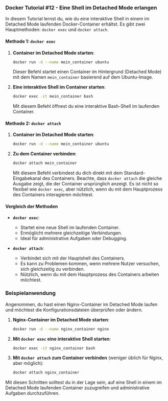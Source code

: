 ### Docker Tutorial #12 - Eine Shell im Detached Mode erlangen

In diesem Tutorial lernst du, wie du eine interaktive Shell in einem im Detached Mode laufenden Docker-Container erhältst. Es gibt zwei Hauptmethoden: `docker exec` und `docker attach`.

#### Methode 1: `docker exec`

1. **Container im Detached Mode starten**:
   ```bash
   docker run -d --name mein_container ubuntu
   ```
   Dieser Befehl startet einen Container im Hintergrund (Detached Mode) mit dem Namen `mein_container` basierend auf dem Ubuntu-Image.

2. **Eine interaktive Shell im Container starten**:
   ```bash
   docker exec -it mein_container bash
   ```
   Mit diesem Befehl öffnest du eine interaktive Bash-Shell im laufenden Container.

#### Methode 2: `docker attach`

1. **Container im Detached Mode starten**:
   ```bash
   docker run -d --name mein_container ubuntu
   ```

2. **Zu dem Container verbinden**:
   ```bash
   docker attach mein_container
   ```
   Mit diesem Befehl verbindest du dich direkt mit dem Standard-Eingabekanal des Containers. Beachte, dass `docker attach` die gleiche Ausgabe zeigt, die der Container ursprünglich anzeigt. Es ist nicht so flexibel wie `docker exec`, aber nützlich, wenn du mit dem Hauptprozess des Containers interagieren möchtest.

#### Vergleich der Methoden

- **`docker exec`**:
  - Startet eine neue Shell im laufenden Container.
  - Ermöglicht mehrere gleichzeitige Verbindungen.
  - Ideal für administrative Aufgaben oder Debugging.
  
- **`docker attach`**:
  - Verbindet sich mit der Hauptshell des Containers.
  - Es kann zu Problemen kommen, wenn mehrere Nutzer versuchen, sich gleichzeitig zu verbinden.
  - Nützlich, wenn du mit dem Hauptprozess des Containers arbeiten möchtest.

### Beispielanwendung

Angenommen, du hast einen Nginx-Container im Detached Mode laufen und möchtest die Konfigurationsdateien überprüfen oder ändern.

1. **Nginx-Container im Detached Mode starten**:
   ```bash
   docker run -d --name nginx_container nginx
   ```

2. **Mit `docker exec` eine interaktive Shell starten**:
   ```bash
   docker exec -it nginx_container bash
   ```

3. **Mit `docker attach` zum Container verbinden** (weniger üblich für Nginx, aber möglich):
   ```bash
   docker attach nginx_container
   ```

Mit diesen Schritten solltest du in der Lage sein, auf eine Shell in einem im Detached Mode laufenden Container zuzugreifen und administrative Aufgaben durchzuführen.
